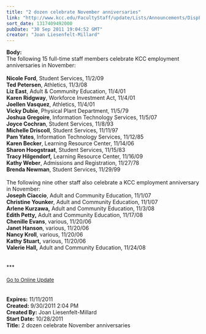 ```yaml
---
title: "2 dozen celebrate November anniversaries"
link: "http://www.kcc.edu/FacultyStaff/update/Lists/Announcements/DispForm.aspx?ID=463"
sort_date: 1317409492000
pubDate: "30 Sep 2011 19:04:52 GMT"
creator: "Joan Liesenfelt-Millard"
---
```


<div><b>Body:</b> <div class="ExternalClass248F8FD2707C47689167B9CCDF5EDD07">
<div>The following 15 full-time staff members celebrate KCC employment anniversaries in November:</div>
<div><br /><strong>Nicole Ford</strong>, Student Services, 11/2/09<br /><strong>Ted Petersen</strong>, Athletics, 11/3/08<br /><strong>Liz East</strong>, Adult &amp; Community Education, 11/4/01<br /><strong>Karen Ridgway</strong>, Workforce Investment Act, 11/4/01<br /><strong>Joellen Vasquez</strong>, Athletics, 11/4/01<br /><strong>Vicky Dubie</strong>, Physical Plant Department, 11/5/79<br /><strong>Joshua Gregoire</strong>, Information Technology Services, 11/5/07<br /><strong>Joyce Cochran</strong>, Student Services, 11/8/93<br /><strong>Michelle Driscoll</strong>, Student Services, 11/11/97<br /><strong>Pam Yates</strong>, Information Technology Services, 11/12/85<br /><strong>Karen Becker</strong>, Learning Resource Center, 11/14/06<br /><strong>Sharon Hoogstraat</strong>, Student Services, 11/15/83<br /><strong>Tracy Hilgendorf,</strong> Learning Resource Center, 11/16/09<br /><strong>Kathy Weber</strong>, Admissions and Registration, 11/27/78<br /><strong>Brenda Newman</strong>, Student Services, 11/29/99<br /></div>
<div> </div>
<div>The following nine other staff also celebrate a KCC employment anniversary in November:<br /></div>
<div><strong>Joseph Ciaccio</strong>, Adult and Community Education, 11/1/07<br /><strong>Christine Younker</strong>, Adult and Community Education, 11/1/07<br /><strong>Arlene Kurzawa,</strong> Adult and Community Education, 11/3/08<br /><strong>Edith Petty,</strong> Adult and Community Education, 11/17/08<br /><strong>Chenille Evans</strong>, various, 11/20/06<br /><strong>Janet Hanson</strong>, various, 11/20/06<br /><strong>Nancy Kroll</strong>, various, 11/20/06<br /><strong>Kathy Stuart,</strong> various, 11/20/06<br /><strong>Valerie Hall,</strong> Adult and Community Education, 11/24/08</div>
<div> </div>
<div> </div>
<div>***</div>
<div> </div>
<div>
<div><font size="2"><a href="/FacultyStaff/update/Pages/dailyupdate.aspx">Go to Online Update</a></font></div>
<div><font size="2"></font> </div>
<div> </div></div>
<div></div></div>
<div></div></div>
<div><b>Expires:</b> 11/11/2011</div>
<div><b>Created:</b> 9/30/2011 2:04 PM</div>
<div><b>Created By:</b> Joan Liesenfelt-Millard</div>
<div><b>Start Date:</b> 10/28/2011</div>
<div><b>Title:</b> 2 dozen celebrate November anniversaries</div>
